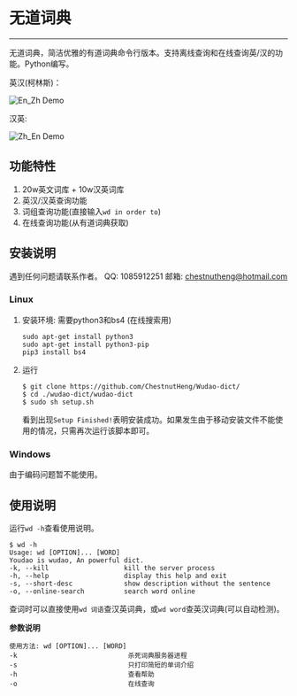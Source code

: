 # 无道词典


---

无道词典，简洁优雅的有道词典命令行版本。支持离线查询和在线查询英/汉的功能。Python编写。

英汉(柯林斯)：

![En_Zh Demo](http://obbgthtoc.bkt.clouddn.com/gitScreenshot%20from%202016-09-22%2010-55-23.png)

汉英:

![Zh_En Demo](http://obbgthtoc.bkt.clouddn.com/Screenshot%20from%202016-09-22%2011-04-50.png)

## 功能特性

1. 20w英文词库 + 10w汉英词库
2. 英汉/汉英查询功能
3. 词组查询功能(直接输入`wd in order to`)
4. 在线查询功能(从有道词典获取)


## 安装说明

遇到任何问题请联系作者。 
QQ: 1085912251
邮箱: chestnutheng@hotmail.com

### Linux

1. 安装环境: 需要python3和bs4 (在线搜索用)
    ```
    sudo apt-get install python3
    sudo apt-get install python3-pip
    pip3 install bs4
    ```

2. 运行
    ```
    $ git clone https://github.com/ChestnutHeng/Wudao-dict/
    $ cd ./wudao-dict/wudao-dict
    $ sudo sh setup.sh
    ```

    看到出现`Setup Finished!`表明安装成功。如果发生由于移动安装文件不能使用的情况，只需再次运行该脚本即可。


### Windows

由于编码问题暂不能使用。

## 使用说明

运行`wd -h`查看使用说明。


```
$ wd -h
Usage: wd [OPTION]... [WORD]
Youdao is wudao, An powerful dict.
-k, --kill                   kill the server process
-h, --help                   display this help and exit
-s, --short-desc             show description without the sentence
-o, --online-search          search word online
```

查词时可以直接使用`wd 词语`查汉英词典，或`wd word`查英汉词典(可以自动检测)。

**参数说明**

```
使用方法: wd [OPTION]... [WORD]
-k                            杀死词典服务器进程
-s                            只打印简短的单词介绍
-h                            查看帮助
-o                            在线查询
```

